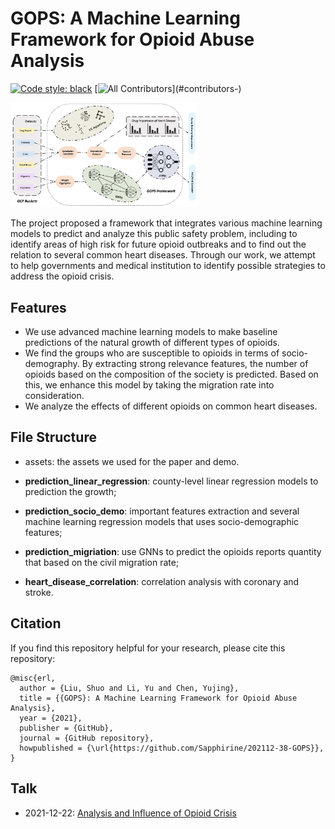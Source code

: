 # GOPS: A Machine Learning Framework for Opioid Abuse Analysis

[![Code style: black][black-badge]][black-link]
[![All Contributors](https://img.shields.io/badge/all_contributors-3-orange.svg?)](#contributors-)

<img src="https://github.com/Sapphirine/202112-38-GOPS/blob/main/assets/framework.png?raw=true" width="300"/>

The project proposed a framework that integrates various machine learning models to predict and analyze this public safety problem, including to identify areas of high risk for future opioid outbreaks and to find out the relation to several common heart diseases. Through our work, we attempt to help governments and medical institution to identify possible strategies to address the opioid crisis.

## Features

- We use advanced machine learning models to make baseline predictions of the natural growth of different types of opioids.
- We find the groups who are susceptible to opioids in terms of socio-demography. By extracting strong relevance features, the number of opioids based on the composition of the society is predicted. Based on this, we enhance this model by taking the migration rate into consideration.
- We analyze the effects of different opioids on common heart diseases.

## File Structure

- assets: the assets we used for the paper and demo.

- **prediction_linear_regression**: county-level linear regression models to prediction the growth;

- **prediction_socio_demo**: important features extraction and several machine learning regression models that uses socio-demographic features;

- **prediction_migriation**: use GNNs to predict the opioids reports quantity that based on the civil migration rate;

- **heart_disease_correlation**: correlation analysis with coronary and stroke.

## Citation
If you find this repository helpful for your research, please cite this repository:

```
@misc{erl,
  author = {Liu, Shuo and Li, Yu and Chen, Yujing},
  title = {{GOPS}: A Machine Learning Framework for Opioid Abuse Analysis},
  year = {2021},
  publisher = {GitHub},
  journal = {GitHub repository},
  howpublished = {\url{https://github.com/Sapphirine/202112-38-GOPS}},
}
```

## Talk

- 2021-12-22: [Analysis and Inﬂuence of Opioid Crisis
](https://youtu.be/xQCiBp78hCs)

[black-badge]:              https://img.shields.io/badge/code%20style-black-000000.svg
[black-link]:               https://github.com/psf/black